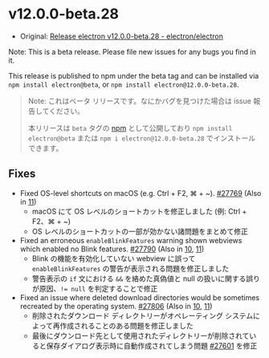 # v12.0.0-beta.28

- Original: [Release electron v12.0.0-beta.28 - electron/electron](https://github.com/electron/electron/releases/tag/v12.0.0-beta.28)

Note: This is a beta release. Please file new issues for any bugs you find in it.

This release is published to npm under the beta tag and can be installed via `npm install electron@beta`, or `npm install electron@12.0.0-beta.28`.

> Note: これはベータ リリースです。なにかバグを見つけた場合は issue 報告してください。
>
> 本リリースは `beta` タグの [npm](https://www.npmjs.com/package/electron) として公開しており `npm install electron@beta` または `npm i electron@12.0.0-beta.28` でインストールできます。

## Fixes

- Fixed OS-level shortcuts on macOS (e.g. Ctrl + F2, ⌘ + ~). [#27769](https://github.com/electron/electron/pull/27769) (Also in [11](https://github.com/electron/electron/pull/27787))
  - macOS にて OS レベルのショートカットを修正しました (例: Ctrl + F2、⌘ + ~)
  - OS レベルのショートカットの一部が効かない諸問題をまとめて修正
- Fixed an erroneous `enableBlinkFeatures` warning shown webviews which enabled no Blink features. [#27790](https://github.com/electron/electron/pull/27790) (Also in [10](https://github.com/electron/electron/pull/27788), [11](https://github.com/electron/electron/pull/27789))
  - Blink の機能を有効化していない webview に誤って `enableBlinkFeatures` の警告が表示される問題を修正しました
  - 警告表示の `if` 文における `&&` を絡めた真偽値と null の扱いに関する誤りが原因、`!= null` を判定することで修正
- Fixed an issue where deleted download directories would be sometimes recreated by the operating system. [#27806](https://github.com/electron/electron/pull/27806) (Also in [10](https://github.com/electron/electron/pull/27807), [11](https://github.com/electron/electron/pull/27808))
  - 削除されたダウンロード ディレクトリーがオペレーティング システムによって再作成されることのある問題を修正しました
  - 最後にダウンロード先として使用されたディレクトリーが削除されていると保存ダイアログ表示時に自動作成されてしまう問題 [#27601](https://github.com/electron/electron/issues/27601) を修正
